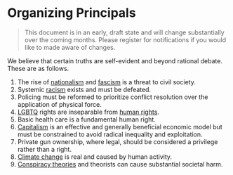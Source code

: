 # Organizing Principals

> This document is in an early, draft state and will change substantially over the coming months. Please register for notifications if you would like to made aware of changes.

We believe that certain truths are self-evident and beyond rational debate. These are as follows.

1. The rise of [nationalism](https://www.merriam-webster.com/dictionary/nationalism) and [fascism](https://www.merriam-webster.com/dictionary/fascism) is a threat to civil society.
2. Systemic [racism](https://www.merriam-webster.com/dictionary/racism) exists and must be defeated.
3. Policing must be reformed to prioritize conflict resolution over the application of physical force.
4. [LGBTQ](https://www.merriam-webster.com/dictionary/LGBTQ) rights are inseparable from [human rights](https://www.merriam-webster.com/dictionary/human%20rights).
5. Basic health care is a fundamental human right.
6. [Capitalism](https://www.merriam-webster.com/dictionary/capitalism) is an effective and generally beneficial economic model but must be constrained to avoid radical inequality and exploitation.
7. Private gun ownership, where legal, should be considered a privilege rather than a right.
8. [Climate change](https://www.merriam-webster.com/dictionary/climate%20change) is real and caused by human activity.
9. [Conspiracy theories](https://en.wikipedia.org/wiki/Conspiracy_theory) and theorists can cause substantial societal harm.
